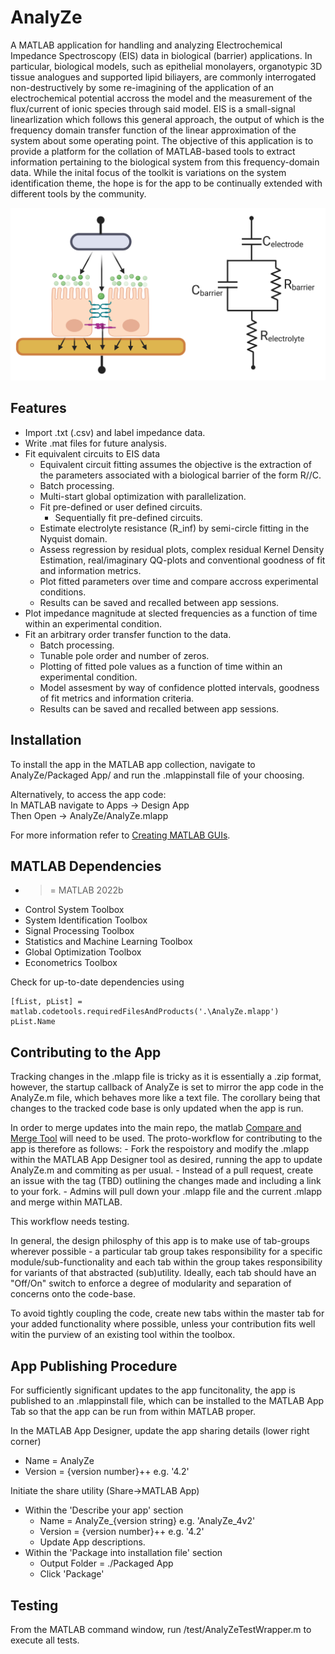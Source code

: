 
# AnalyZe

A MATLAB application for handling and analyzing Electrochemical Impedance Spectroscopy (EIS) data in biological (barrier) applications. In particular, biological models, such as epithelial monolayers, organotypic 3D tissue analogues and supported lipid biliayers, are commonly interrogated non-destructively by some re-imagining of the application of an electrochemical potential accross the model and the measurement of the flux/current of ionic species through said model. EIS is a small-signal linearlization which follows this general approach, the output of which is the frequency domain transfer function of the linear approximation of the system about some operating point. The objective of this application is to provide a platform for the collation of MATLAB-based tools to extract information pertaining to the biological system from this frequency-domain data. While the inital focus of the toolkit is variations on the system identification theme, the hope is for the app to be continually extended with different tools by the community. 

![Schematic of a gerneralised biological barrier being elechtrochemically interrogated alongside the standard equivalent circuit](/images/Equivalent_circuit_Barrier.png)


## Features

- Import .txt (.csv) and label impedance data.
- Write .mat files for future analysis.
- Fit equivalent circuits to EIS data
    - Equivalent circuit fitting assumes the objective is the extraction of the parameters associated with a biological barrier of the form R//C.
    - Batch processing.
    - Multi-start global optimization with parallelization.
    - Fit pre-defined or user defined circuits.
        - Sequentially fit pre-defined circuits.
    - Estimate electrolyte resistance (R_inf) by semi-circle fitting in the Nyquist domain.
    - Assess regression by residual plots, complex residual Kernel Density Estimation, real/imaginary QQ-plots and conventional goodness of fit and information metrics.
    - Plot fitted parameters over time and compare accross experimental conditions. 
    - Results can be saved and recalled between app sessions.
- Plot impedance magnitude at slected frequencies as a function of time within an experimental condition.
- Fit an arbitrary order transfer function to the data.
    - Batch processing.
    - Tunable pole order and number of zeros.
    - Plotting of fitted pole values as a function of time within an experimental condition. 
    - Model assesment by way of confidence plotted intervals, goodness of fit metrics and information criteria. 
    - Results can be saved and recalled between app sessions. 


## Installation

To install the app in the MATLAB app collection, navigate to AnalyZe/Packaged App/ and run the .mlappinstall file of your choosing.

Alternatively, to access the app code: \
In MATLAB navigate to Apps -> Design App \
Then Open -> AnalyZe/AnalyZe.mlapp

For more information refer to [Creating MATLAB GUIs](https://www.mathworks.com/help/matlab/creating_guis/). 

## MATLAB Dependencies

- >= MATLAB 2022b
- Control System Toolbox
- System Identification Toolbox
- Signal Processing Toolbox
- Statistics and Machine Learning Toolbox
- Global Optimization Toolbox
- Econometrics Toolbox

Check for up-to-date dependencies using 
```
[fList, pList] = matlab.codetools.requiredFilesAndProducts('.\AnalyZe.mlapp')
pList.Name
```

## Contributing to the App

Tracking changes in the .mlapp file is tricky as it is essentially a .zip format, however, the startup callback of AnalyZe is set to mirror the app code in the AnalyZe.m file, which behaves more like a text file. The corollary being that changes to the tracked code base is only updated when the app is run. 

In order to merge updates into the main repo, the matlab [Compare and Merge Tool](https://www.mathworks.com/help/matlab/matlab_env/compare-and-merge-apps.html) will need to be used. The proto-workflow for contributing to the app is therefore as follows:
    - Fork the respoistory and modify the .mlapp within the MATLAB App Designer tool as desired, running the app to update AnalyZe.m and commiting as per usual.
    - Instead of a pull request, create an issue with the tag (TBD) outlining the changes made and including a link to your fork.
    - Admins will pull down your .mlapp file and the current .mlapp and merge within MATLAB.
    
This workflow needs testing.

In general, the design philosphy of this app is to make use of tab-groups wherever possible - a particular tab group takes responsibility for a specific module/sub-functionality and each tab within the group takes responsibility for variants of that abstracted (sub)utility. Ideally, each tab should have an "Off/On" switch to enforce a degree of modularity and separation of concerns onto the code-base. 

To avoid tightly coupling the code, create new tabs within the master tab for your added functionality where possible, unless your contribution fits well witin the purview of an existing tool within the toolbox. 

## App Publishing Procedure

For sufficiently significant updates to the app funcitonality, the app is published to an .mlappinstall file, which can be installed to the MATLAB App Tab so that the app can be run from within MATLAB proper.

In the MATLAB App Designer, update the app sharing details (lower right corner)
 - Name = AnalyZe
 - Version = {version number}++ e.g. '4.2'
 
Initiate the share utility (Share->MATLAB App)
 - Within the 'Describe your app' section
    - Name = AnalyZe_{version string} e.g. 'AnalyZe_4v2'
    - Version = {version number}++ e.g. '4.2'
    - Update App descriptions.
 - Within the 'Package into installation file' section
    - Output Folder = ./Packaged App
    - Click 'Package'

## Testing

From the MATLAB command window, run /test/AnalyZeTestWrapper.m to execute all tests.
